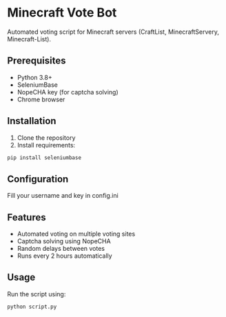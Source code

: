 # Minecraft Vote Bot

Automated voting script for Minecraft servers (CraftList, MinecraftServery, Minecraft-List).

## Prerequisites
- Python 3.8+
- SeleniumBase
- NopeCHA key (for captcha solving)
- Chrome browser

## Installation
1. Clone the repository
2. Install requirements:
```bash
pip install seleniumbase
```

## Configuration
Fill your username and key in config.ini 

## Features
- Automated voting on multiple voting sites
- Captcha solving using NopeCHA
- Random delays between votes
- Runs every 2 hours automatically

## Usage 
Run the script using: 
```bash
python script.py
```
